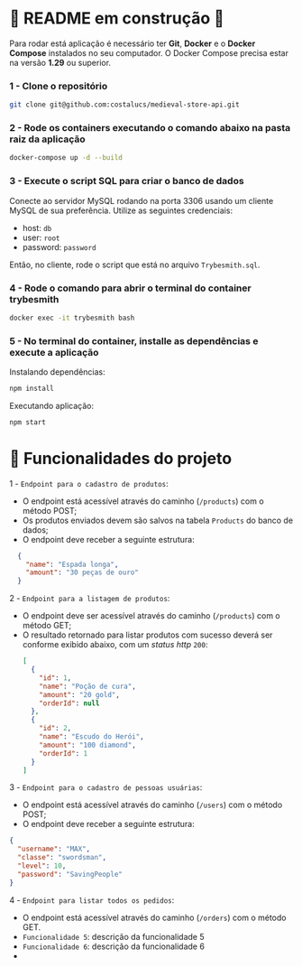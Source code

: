 # 🚧 README em construção 🚧
Para rodar está aplicação é necessário ter **Git**, **Docker** e o **Docker Compose** instalados no seu computador. O Docker Compose precisa estar na versão **1.29** ou superior.

### 1 - Clone o repositório
```sh
git clone git@github.com:costalucs/medieval-store-api.git
```

### 2 - Rode os containers executando o comando abaixo na pasta raiz da aplicação
```sh
docker-compose up -d --build
```

### 3 - Execute o script SQL para criar o banco de dados

Conecte ao servidor MySQL rodando na porta 3306 usando um cliente MySQL de sua preferência. Utilize as seguintes credenciais:

* host: `db`
* user: `root`
* password: `password`

Então, no cliente, rode o script que está no arquivo `Trybesmith.sql`.

### 4 - Rode o comando para abrir o terminal do container trybesmith
```sh
docker exec -it trybesmith bash
```

### 5 - No terminal do container, installe as dependências e execute a aplicação

Instalando dependências:
```sh
npm install
```

Executando aplicação:
```sh
npm start
```

# :hammer: Funcionalidades do projeto

1 - `Endpoint para o cadastro de produtos`: 
- O endpoint está acessível através do caminho (`/products`) com o método POST;
- Os produtos enviados devem são salvos na tabela `Products` do banco de dados;
- O endpoint deve receber a seguinte estrutura:
```json
  {
    "name": "Espada longa",
    "amount": "30 peças de ouro"
  }
```
2 - `Endpoint para a listagem de produtos`: 
- O endpoint deve ser acessível através do caminho (`/products`) com o método GET;
- O resultado retornado para listar produtos com sucesso deverá ser conforme exibido abaixo, com um _status http_ `200`:
    ```json
    [
      {
        "id": 1,
        "name": "Poção de cura",
        "amount": "20 gold",
        "orderId": null
      },
      {
        "id": 2,
        "name": "Escudo do Herói",
        "amount": "100 diamond",
        "orderId": 1
      }
    ]
    ```
3 - `Endpoint para o cadastro de pessoas usuárias`: 
- O endpoint está acessível através do caminho (`/users`) com o método POST;
- O endpoint deve receber a seguinte estrutura:
```json
{ 
  "username": "MAX",
  "classe": "swordsman",
  "level": 10,
  "password": "SavingPeople"
}
```
4 - `Endpoint para listar todos os pedidos`: 
- O endpoint está acessível através do caminho (`/orders`) com o método GET.
- `Funcionalidade 5`: descrição da funcionalidade 5
- `Funcionalidade 6`: descrição da funcionalidade 6
- 

<!-- Olá, Tryber!

Esse é apenas um arquivo inicial para o README do seu projeto.

É essencial que você preencha esse documento por conta própria, ok?

Não deixe de usar nossas dicas de escrita de README de projetos, e deixe sua criatividade brilhar!

⚠️ IMPORTANTE: você precisa deixar nítido:
- quais arquivos/pastas foram desenvolvidos por você; 
- quais arquivos/pastas foram desenvolvidos por outra pessoa estudante;
- quais arquivos/pastas foram desenvolvidos pela Trybe.

-->
